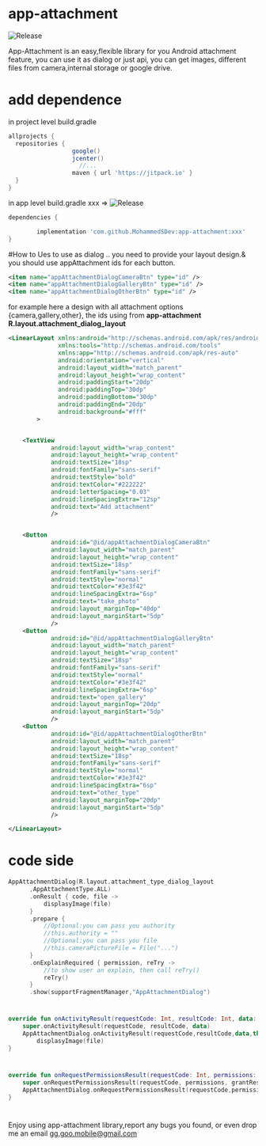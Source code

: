 # app-attachment

![Release](https://jitpack.io/v/MohammedSDev/app-attachment.svg)

<!-- MohammedSDev -->
<!-- clickapps-android -->

App-Attachment is an easy,flexible library for you Android attachment feature, you can use it 
as dialog or just api, you can get images, different files from camera,internal storage or google drive.


# add dependence
in project level build.gradle

```gradle
allprojects {
  repositories {
                  google()
                  jcenter()
                    //...
                  maven { url 'https://jitpack.io' }
  }
}
```
in app level build.gradle
xxx => ![Release](https://jitpack.io/v/MohammedSDev/app-attachment.svg)
```gradle
dependencies {

        implementation 'com.github.MohammedSDev:app-attachment:xxx'
}
```

#How to Ues
to use as dialog .. you need to provide your layout design.& you should use appAttachment ids for each button.
```xml
<item name="appAttachmentDialogCameraBtn" type="id" />
<item name="appAttachmentDialogGalleryBtn" type="id" />
<item name="appAttachmentDialogOtherBtn" type="id" />
```

for example here a design with all attachment options {camera,gallery,other}, the ids using from **app-attachment**
**R.layout.attachment_dialog_layout**
```xml
<LinearLayout xmlns:android="http://schemas.android.com/apk/res/android"
              xmlns:tools="http://schemas.android.com/tools"
              xmlns:app="http://schemas.android.com/apk/res-auto"
              android:orientation="vertical"
              android:layout_width="match_parent"
              android:layout_height="wrap_content"
              android:paddingStart="20dp"
              android:paddingTop="30dp"
              android:paddingBottom="30dp"
              android:paddingEnd="20dp"
              android:background="#fff"
        >


    <TextView
            android:layout_width="wrap_content"
            android:layout_height="wrap_content"
            android:textSize="18sp"
            android:fontFamily="sans-serif"
            android:textStyle="bold"
            android:textColor="#222222"
            android:letterSpacing="0.03"
            android:lineSpacingExtra="12sp"
            android:text="Add attachment"
            />


    <Button
            android:id="@id/appAttachmentDialogCameraBtn"
            android:layout_width="match_parent"
            android:layout_height="wrap_content"
            android:textSize="18sp"
            android:fontFamily="sans-serif"
            android:textStyle="normal"
            android:textColor="#3e3f42"
            android:lineSpacingExtra="6sp"
            android:text="take_photo"
            android:layout_marginTop="40dp"
            android:layout_marginStart="5dp"
            />
    <Button
            android:id="@id/appAttachmentDialogGalleryBtn"
            android:layout_width="match_parent"
            android:layout_height="wrap_content"
            android:textSize="18sp"
            android:fontFamily="sans-serif"
            android:textStyle="normal"
            android:textColor="#3e3f42"
            android:lineSpacingExtra="6sp"
            android:text="open_gallery"
            android:layout_marginTop="20dp"
            android:layout_marginStart="5dp"
            />
    <Button
            android:id="@id/appAttachmentDialogOtherBtn"
            android:layout_width="match_parent"
            android:layout_height="wrap_content"
            android:textSize="18sp"
            android:fontFamily="sans-serif"
            android:textStyle="normal"
            android:textColor="#3e3f42"
            android:lineSpacingExtra="6sp"
            android:text="other_type"
            android:layout_marginTop="20dp"
            android:layout_marginStart="5dp"
            />

</LinearLayout>
```

# code side

```kotlin
AppAttachmentDialog(R.layout.attachment_type_dialog_layout
      ,AppAttachmentType.ALL)
      .onResult { code, file ->
          displasyImage(file)
      }
      .prepare {
          //Optional:you can pass you authority  
          //this.authority = ""
          //Optional:you can pass you file
          //this.cameraPictureFile = File("...")
      }
      .onExplainRequired { permission, reTry ->
          //to show user an explain, then call reTry()
          reTry()
      }
      .show(supportFragmentManager,"AppAttachmentDialog")
```

# 

```kotlin
override fun onActivityResult(requestCode: Int, resultCode: Int, data: Intent?) {
    super.onActivityResult(requestCode, resultCode, data)
    AppAttachmentDialog.onActivityResult(requestCode,resultCode,data,this) { code, file ->
        displasyImage(file)
}
```

# 
```kotlin
override fun onRequestPermissionsResult(requestCode: Int, permissions: Array<out String>, grantResults: IntArray) {
    super.onRequestPermissionsResult(requestCode, permissions, grantResults)
    AppAttachmentDialog.onRequestPermissionsResult(requestCode,permissions,grantResults,this)
}
```

# 
Enjoy using app-attachment library,report any bugs you found, or even drop me an email gg.goo.mobile@gmail.com


